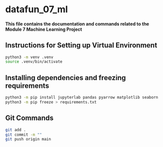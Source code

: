 # datafun_07_ml

#### This file contains the documentation and commands related to the Module 7 Machine Learning Project

## Instructions for Setting up Virtual Environment
``` bash
python3 -m venv .venv
source .venv/bin/activate
```

## Installing dependencies and freezing requirements
```bash
python3 -m pip install jupyterlab pandas pyarrow matplotlib seaborn
python3 -m pip freeze > requirements.txt
```


## Git Commands
``` bash
git add .
git commit -m ""
git push origin main